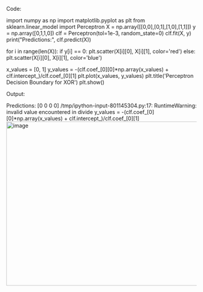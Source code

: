 Code:

import numpy as np
import matplotlib.pyplot as plt
from sklearn.linear_model import Perceptron
X = np.array([[0,0],[0,1],[1,0],[1,1]])
y = np.array([0,1,1,0])
clf = Perceptron(tol=1e-3, random_state=0)
clf.fit(X, y)
print("Predictions:", clf.predict(X))

for i in range(len(X)):
 if y[i] == 0:
   plt.scatter(X[i][0], X[i][1], color='red')
 else:
   plt.scatter(X[i][0], X[i][1], color='blue')

x_values = [0, 1]
y_values = -(clf.coef_[0][0]*np.array(x_values) + clf.intercept_)/clf.coef_[0][1]
plt.plot(x_values, y_values)
plt.title('Perceptron Decision Boundary for XOR')
plt.show()

Output:

Predictions: [0 0 0 0]
/tmp/ipython-input-801145304.py:17: RuntimeWarning: invalid value encountered in divide
  y_values = -(clf.coef_[0][0]*np.array(x_values) + clf.intercept_)/clf.coef_[0][1]
<img width="547" height="435" alt="image" src="https://github.com/user-attachments/assets/e39c4dea-19f2-4bc4-af1e-137fa54f51c6" />
